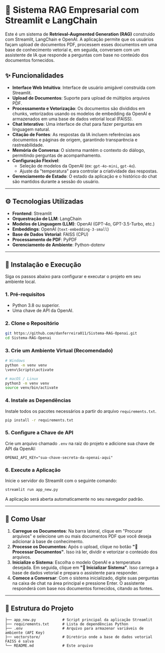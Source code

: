 # 🤖 Sistema RAG Empresarial com Streamlit e LangChain

Este é um sistema de **Retrieval-Augmented Generation (RAG)** construído com Streamlit, LangChain e OpenAI. A aplicação permite que os usuários façam upload de documentos PDF, processem esses documentos em uma base de conhecimento vetorial e, em seguida, conversem com um assistente de IA que responde a perguntas com base no conteúdo dos documentos fornecidos.

## ✨ Funcionalidades

- **Interface Web Intuitiva**: Interface de usuário amigável construída com Streamlit.
- **Upload de Documentos**: Suporte para upload de múltiplos arquivos PDF.
- **Processamento e Vetorização**: Os documentos são divididos em chunks, vetorizados usando os modelos de embedding da OpenAI e armazenados em uma base de dados vetorial local (FAISS).
- **Chat Interativo**: Uma interface de chat para fazer perguntas em linguagem natural.
- **Citação de Fontes**: As respostas da IA incluem referências aos documentos e páginas de origem, garantindo transparência e rastreabilidade.
- **Memória de Conversa**: O sistema mantém o contexto do diálogo, permitindo perguntas de acompanhamento.
- **Configuração Flexível**:
  - Seleção de modelos da OpenAI (ex: `gpt-4o-mini`, `gpt-4o`).
  - Ajuste da "temperatura" para controlar a criatividade das respostas.
- **Gerenciamento de Estado**: O estado da aplicação e o histórico do chat são mantidos durante a sessão do usuário.

---

## ⚙️ Tecnologias Utilizadas

- **Frontend**: Streamlit
- **Orquestração de LLM**: LangChain
- **Modelos de Linguagem (LLM)**: OpenAI (GPT-4o, GPT-3.5-Turbo, etc.)
- **Embeddings**: OpenAI (`text-embedding-3-small`)
- **Base de Dados Vetorial**: FAISS (CPU)
- **Processamento de PDF**: PyPDF
- **Gerenciamento de Ambiente**: Python-dotenv

---

## 🚀 Instalação e Execução

Siga os passos abaixo para configurar e executar o projeto em seu ambiente local.

### 1. Pré-requisitos

- Python 3.8 ou superior.
- Uma chave de API da OpenAI.

### 2. Clone o Repositório

```bash
git https://github.com/danferreira011/Sistema-RAG-Openai.git
cd Sistema-RAG-Openai
```

### 3. Crie um Ambiente Virtual (Recomendado)

```bash
# Windows
python -m venv venv
\venv\Scripts\activate

# macOS / Linux
python3 -m venv venv
source venv/bin/activate
```

### 4. Instale as Dependências

Instale todos os pacotes necessários a partir do arquivo `requirements.txt`.

```bash
pip install -r requirements.txt
```

### 5. Configure a Chave de API

Crie um arquivo chamado `.env` na raiz do projeto e adicione sua chave de API da OpenAI:

```env
OPENAI_API_KEY="sua-chave-secreta-da-openai-aqui"
```

### 6. Execute a Aplicação

Inicie o servidor do Streamlit com o seguinte comando:

```bash
streamlit run app_new.py
```

A aplicação será aberta automaticamente no seu navegador padrão.

---

## 📖 Como Usar

1.  **Carregue os Documentos**: Na barra lateral, clique em "Procurar arquivos" e selecione um ou mais documentos PDF que você deseja adicionar à base de conhecimento.
2.  **Processe os Documentos**: Após o upload, clique no botão **"🔄 Processar Documentos"**. Isso irá ler, dividir e vetorizar o conteúdo dos arquivos.
3.  **Inicialize o Sistema**: Escolha o modelo OpenAI e a temperatura desejada. Em seguida, clique em **"🚀 Inicializar Sistema"**. Isso carrega a base de dados vetorial e prepara o assistente para responder.
4.  **Comece a Conversar**: Com o sistema inicializado, digite suas perguntas na caixa de chat na área principal e pressione Enter. O assistente responderá com base nos documentos fornecidos, citando as fontes.

---

## 📂 Estrutura do Projeto

```
├── app_new.py            # Script principal da aplicação Streamlit
├── requirements.txt      # Lista de dependências Python
├── .env                  # Arquivo para armazenar variáveis de ambiente (API Key)
├── vectorstore/          # Diretório onde a base de dados vetorial FAISS é salva
└── README.md             # Este arquivo
```
